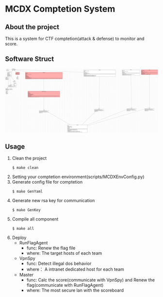 # MCDX Comptetion System
## About the project
This is a system for CTF comptetion(attack & defense) to monitor and score.

## Software Struct
![UML](doc/UML.svg)

## Usage
1. Clean the project
    ```
    $ make clean
    ```
2. Setting your comptetion environment(scripts/MCDXEnvConfig.py)
3. Generate config file for comptetion
    ```
    $ make GenYaml
    ```
4. Generate new rsa key for communication
    ```
    $ make GenKey
    ```
5. Compile all component
    ```
    $ make all
    ```
6. Deploy
    - RunFlagAgent
      - func: Renew the flag file
      - where: The target hosts of each team
    - VpnSpy
      - func: Detect illegal dos behavior
      - where： A intranet dedicated host for each team
    - Master
      - func: Calc the score(communicate with VpnSpy) and Renew the flag(communicate with RunFlagAgent)
      - where: The most secure lan with the scoreboard